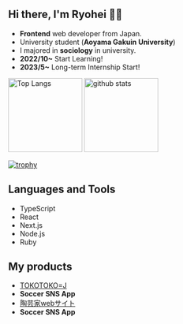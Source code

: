 ## Hi there, I'm Ryohei 👋👋

- **Frontend** web developer from Japan.
- University student (**Aoyama Gakuin University**)
- I majored in **sociology** in university.
- **2022/10~** Start Learning!
- **2023/5~**  Long-term Internship Start!


<p align="left"> 
  <img alt="Top Langs" height="150px" src="https://github-readme-stats.vercel.app/api/top-langs/?username=kumaaa1212&layout=compact&show_icons=true&theme=onedark" />
  <img alt="github stats" height="150px" src="https://github-readme-stats.vercel.app/api?username=kumaaa1212&theme=onedark&show_icons=ture" />
</p>

[![trophy](https://github-profile-trophy.vercel.app/?username=kumaaa1212&theme=onedark&column=7
)](https://github.com/ryo-ma/github-profile-trophy)




## Languages and Tools

- TypeScript
- React
- Next.js
- Node.js
- Ruby

## My products

- [TOKOTOKO=J](https://tokotokoj.vercel.app)
 - **Soccer SNS App**
- [陶芸家webサイト](https://kumaaa1111-github-io.vercel.app/)
 - **Soccer SNS App**




